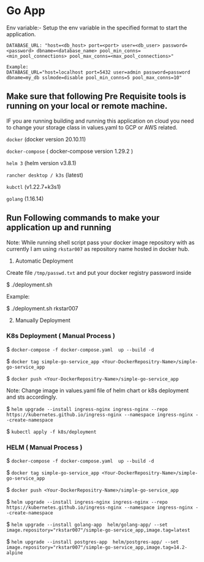# Go App

Env variable:-
Setup the env variable in the specified format to start the application.

    DATABASE_URL: "host=<db_host> port=<port> user=<db_user> password=<password> dbname=<database_name> pool_min_conns=<min_pool_connections> pool_max_conns=<max_pool_connections>"

    Example:
    DATABASE_URL="host=localhost port=5432 user=admin password=password dbname=my_db sslmode=disable pool_min_conns=5 pool_max_conns=10"

## Make sure that following Pre Requisite tools is running on your local or remote machine.

IF you are running building and running this application on cloud you need to change your storage class in values.yaml to GCP or AWS related.

`docker` (docker version 20.10.11)

`docker-compose` ( docker-compose version 1.29.2 )

`helm 3` (helm version v3.8.1)

`rancher desktop / k3s` (latest)

`kubctl` (v1.22.7+k3s1)

`golang` (1.16.14)


## Run Following commands to make your application up and running

Note: While running shell script pass your docker image repository with as currently I am using `rkstar007` as repository name hosted in docker hub.

1. Automatic Deployment 

Create file `/tmp/passwd.txt` and put your docker registry password inside 

$ ./deployment.sh <Your Docker HUB Registry Name>

Example:

$ ./deployment.sh rkstar007

2. Manually Deployment 

###  K8s Deployment ( Manual Process )

$ `docker-compose -f docker-compose.yaml  up --build -d`

$ `docker tag simple-go-service_app <Your-DockerRepositry-Name>/simple-go-service_app`

$ `docker push <Your-DockerRepositry-Name>/simple-go-service_app`

Note:  Change image in values.yaml file of helm chart or k8s deployment and sts accordingly.

$ `helm upgrade --install ingress-nginx ingress-nginx --repo https://kubernetes.github.io/ingress-nginx --namespace ingress-nginx --create-namespace`

$ `kubectl apply -f k8s/deployment`

###  HELM  ( Manual Process )

$ `docker-compose -f docker-compose.yaml  up --build -d`

$ `docker tag simple-go-service_app <Your-DockerRepositry-Name>/simple-go-service_app`

$ `docker push <Your-DockerRepositry-Name>/simple-go-service_app`

$ `helm upgrade --install ingress-nginx ingress-nginx --repo https://kubernetes.github.io/ingress-nginx --namespace ingress-nginx --create-namespace`

$ `helm upgrade --install golang-app  helm/golang-app/ --set image.repository="rkstar007"/simple-go-service_app,image.tag=latest`

$ `helm upgrade --install postgres-app  helm/postgres-app/ --set image.repository="rkstar007"/simple-go-service_app,image.tag=14.2-alpine`